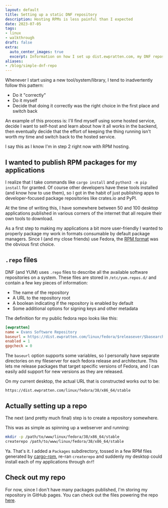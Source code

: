 ```yaml
---
layout: default
title: Setting up a static DNF repository
description: Hosting RPMs is less painful than I expected
date: 2023-07-05
tags:
- linux
- walkthrough
draft: false
extra:
  auto_center_images: true
  excerpt: Information on how I set up dist.ewpratten.com, my DNF repository
aliases:
- /blog/simple-dnf-repo
---
```


<!-- I regularly find myself bouncing between wanting to *self-host all the things* (because it is fun), and use well-known hosting services (because I generally have better things to do with my time). I doubt I'll ever actually pick one side or the other, but I have found that the back-and-fourth of `hosted, diy, hosted` leads me to learn a lot about the tools I use. -->

Whenever I start using a new tool/system/library, I tend to inadvertently follow this pattern:

- Do it "correctly"
- Do it myself
- Decide that doing it correctly was the right choice in the first place and switch back

An example of this process is: I'll find myself using some hosted service, decide I want to self-host and learn about how it all works in the backend, then eventually decide that the effort of keeping the thing running isn't worth my time and switch back to the hosted service.

I say this as I know I'm in step 2 right now with RPM hosting.

## I wanted to publish RPM packages for my applications

I realize that I take commands like `cargo install` and `python3 -m pip install` for granted. Of course other developers have these tools installed (and know how to use them), so I got in the habit of just publishing apps to developer-focused package repositories like crates.io and PyPI.

At the time of writing this, I have somewhere between 50 and 100 desktop applications published in various corners of the internet that all require their own tools to download.

As a first step to making my applications a bit more user-friendly I wanted to properly package my work in formats consumable by default package managers. Since I (and my close friends) use Fedora, the [RPM format](https://en.wikipedia.org/wiki/RPM_Package_Manager) was the obvious first choice.

## `.repo` files

DNF (and YUM) uses `.repo` files to describe all the available software repositories on a system. These files are stored in `/etc/yum.repos.d/` and contain a few key pieces of information:

- The name of the repository
- A URL to the repository root
- A boolean indicating if the repository is enabled by default
- Some additional options for signing keys and other metadata

The definition for my public fedora repo looks like this:

```ini
[ewpratten]
name = Evans Software Repository
baseurl = https://dist.ewpratten.com/linux/fedora/$releasever/$basearch/stable
enabled = 1
gpgcheck = 0
```

The `baseurl` option supports some variables, so I personally have separate directories on my fileserver for each fedora release and architecture. This lets me release packages that target specific versions of Fedora, and I can easily add support for new versions as they are released.

On my current desktop, the actual URL that is constructed works out to be:

```text
https://dist.ewpratten.com/linux/fedora/38/x86_64/stable
```

## Actually setting up a repo

The next (and pretty much final) step is to create a repository somewhere.

This was as simple as spinning up a webserver and running:

```bash
mkdir -p /path/to/www/linux/fedora/38/x86_64/stable
createrepo /path/to/www/linux/fedora/38/x86_64/stable
```

Ya. That's it. I added a `Packages` subdirectory, tossed in a few RPM files generated by [cargo-rpm](https://crates.io/crates/cargo-rpm), re-ran `createrepo` and suddenly my desktop could install each of my applications through `dnf`!

## Check out my repo

For now, since I don't have many packages published, I'm storing my repository in GitHub pages. You can check out the files powering the repo [here](https://github.com/ewpratten/distribution).
